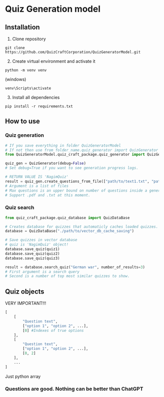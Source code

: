 # Quiz Generation model
## Installation

1. Clone repository
```console
git clone https://github.com/QuizCraftCorporation/QuizGeneratorModel.git
```

2. Create virtual environment and activate it
```console
python -m venv venv
```
(windows)
```console
venv\Scripts\activate
```
3. Install all dependencies
```console
pip install -r requirements.txt
```

## How to use
### Quiz generation

```python
# If you save everything in folder QuizGeneratorModel
# If not then use from folder_name.quiz_generator import QuizGenerator
from QuizGeneratorModel.quiz_craft_package.quiz_generator import QuizGenerator

quiz_gen = QuizGenerator(debug=False)
# Set debug=True if you want to see generation progress logs.

# RETURN VALUE IS 'NagimQuiz'
result = quiz_gen.create_questions_from_file(["path/to/text1.txt", "path/to/text2.pdf"], max_questions=10)
# Argument is a list of files
# Max questions is an upper bound on number of questions inside a generated quiz.
# Support .pdf and .txt at this moment.

```
### Quiz search
```python
from quiz_craft_package.quiz_database import QuizDataBase

# Creates database for quizzes that automaticly caches loaded quizzes. Required for cosine search.
database = QuizDataBase("./path/to/vector_db_cache_saving")

# Save quizzes in vector database
# quiz is 'NagimQuiz' object!
database.save_quiz(quiz1)
database.save_quiz(quiz2)
database.save_quiz(quiz3)

result = database.search_quiz("German war", number_of_results=3)
# First argument is a search query
# Second is a number of top most similar quizzes to show.
```
## Quiz objects
VERY IMPORTANT!!!
```python
[
    [
        "Question text", 
        ["option 1", "option 2", ...],
        [0] #Indexes of true options
    ],
    [
        "Question text", 
        ["option 1", "option 2", ...],
        [0, 2]
    ],
    ...
]
```
Just python array

### Questions are good. Nothing can be better than ChatGPT
